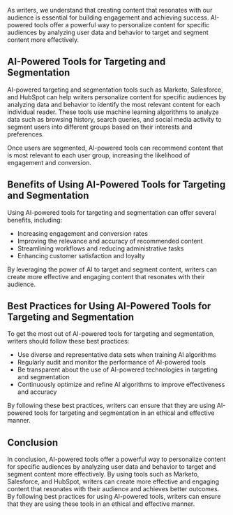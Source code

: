 
As writers, we understand that creating content that resonates with our audience is essential for building engagement and achieving success. AI-powered tools offer a powerful way to personalize content for specific audiences by analyzing user data and behavior to target and segment content more effectively.

AI-Powered Tools for Targeting and Segmentation
-----------------------------------------------

AI-powered targeting and segmentation tools such as Marketo, Salesforce, and HubSpot can help writers personalize content for specific audiences by analyzing data and behavior to identify the most relevant content for each individual reader. These tools use machine learning algorithms to analyze data such as browsing history, search queries, and social media activity to segment users into different groups based on their interests and preferences.

Once users are segmented, AI-powered tools can recommend content that is most relevant to each user group, increasing the likelihood of engagement and conversion.

Benefits of Using AI-Powered Tools for Targeting and Segmentation
-----------------------------------------------------------------

Using AI-powered tools for targeting and segmentation can offer several benefits, including:

* Increasing engagement and conversion rates
* Improving the relevance and accuracy of recommended content
* Streamlining workflows and reducing administrative tasks
* Enhancing customer satisfaction and loyalty

By leveraging the power of AI to target and segment content, writers can create more effective and engaging content that resonates with their audience.

Best Practices for Using AI-Powered Tools for Targeting and Segmentation
------------------------------------------------------------------------

To get the most out of AI-powered tools for targeting and segmentation, writers should follow these best practices:

* Use diverse and representative data sets when training AI algorithms
* Regularly audit and monitor the performance of AI-powered tools
* Be transparent about the use of AI-powered technologies in targeting and segmentation
* Continuously optimize and refine AI algorithms to improve effectiveness and accuracy

By following these best practices, writers can ensure that they are using AI-powered tools for targeting and segmentation in an ethical and effective manner.

Conclusion
----------

In conclusion, AI-powered tools offer a powerful way to personalize content for specific audiences by analyzing user data and behavior to target and segment content more effectively. By using tools such as Marketo, Salesforce, and HubSpot, writers can create more effective and engaging content that resonates with their audience and achieves better outcomes. By following best practices for using AI-powered tools, writers can ensure that they are using these tools in an ethical and effective manner.
